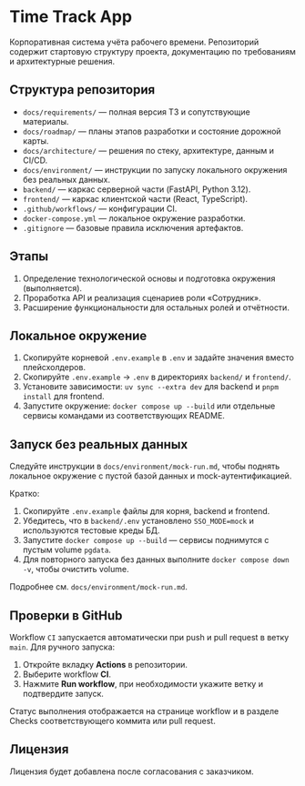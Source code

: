 # Time Track App

Корпоративная система учёта рабочего времени. Репозиторий содержит стартовую структуру проекта, документацию по требованиям и архитектурные решения.

## Структура репозитория
- `docs/requirements/` — полная версия ТЗ и сопутствующие материалы.
- `docs/roadmap/` — планы этапов разработки и состояние дорожной карты.
- `docs/architecture/` — решения по стеку, архитектуре, данным и CI/CD.
- `docs/environment/` — инструкции по запуску локального окружения без реальных данных.
- `backend/` — каркас серверной части (FastAPI, Python 3.12).
- `frontend/` — каркас клиентской части (React, TypeScript).
- `.github/workflows/` — конфигурации CI.
- `docker-compose.yml` — локальное окружение разработки.
- `.gitignore` — базовые правила исключения артефактов.

## Этапы
1. Определение технологической основы и подготовка окружения (выполняется).
2. Проработка API и реализация сценариев роли «Сотрудник».
3. Расширение функциональности для остальных ролей и отчётности.

## Локальное окружение
1. Скопируйте корневой `.env.example` в `.env` и задайте значения вместо плейсхолдеров.
2. Скопируйте `.env.example` → `.env` в директориях `backend/` и `frontend/`.
3. Установите зависимости: `uv sync --extra dev` для backend и `pnpm install` для frontend.
4. Запустите окружение: `docker compose up --build` или отдельные сервисы командами из соответствующих README.

## Запуск без реальных данных
Следуйте инструкции в `docs/environment/mock-run.md`, чтобы поднять локальное окружение с пустой базой данных и mock-аутентификацией.

Кратко:
1. Скопируйте `.env.example` файлы для корня, backend и frontend.
2. Убедитесь, что в `backend/.env` установлено `SSO_MODE=mock` и используются тестовые креды БД.
3. Запустите `docker compose up --build` — сервисы поднимутся с пустым volume `pgdata`.
4. Для повторного запуска без данных выполните `docker compose down -v`, чтобы очистить volume.

Подробнее см. `docs/environment/mock-run.md`.

## Проверки в GitHub
Workflow `CI` запускается автоматически при push и pull request в ветку `main`. Для ручного запуска:

1. Откройте вкладку **Actions** в репозитории.
2. Выберите workflow **CI**.
3. Нажмите **Run workflow**, при необходимости укажите ветку и подтвердите запуск.

Статус выполнения отображается на странице workflow и в разделе Checks соответствующего коммита или pull request.

## Лицензия
Лицензия будет добавлена после согласования с заказчиком.

